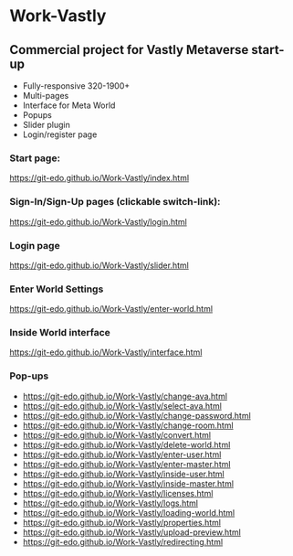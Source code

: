 # Work-Vastly

## Commercial project for Vastly Metaverse start-up

- Fully-responsive 320-1900+
- Multi-pages
- Interface for Meta World
- Popups
- Slider plugin
- Login/register page

### Start page:
https://git-edo.github.io/Work-Vastly/index.html

### Sign-In/Sign-Up pages (clickable switch-link):
https://git-edo.github.io/Work-Vastly/login.html

### Login page
https://git-edo.github.io/Work-Vastly/slider.html

### Enter World Settings
https://git-edo.github.io/Work-Vastly/enter-world.html

### Inside World interface
https://git-edo.github.io/Work-Vastly/interface.html

### Pop-ups

- https://git-edo.github.io/Work-Vastly/change-ava.html
- https://git-edo.github.io/Work-Vastly/select-ava.html
- https://git-edo.github.io/Work-Vastly/change-password.html
- https://git-edo.github.io/Work-Vastly/change-room.html
- https://git-edo.github.io/Work-Vastly/convert.html
- https://git-edo.github.io/Work-Vastly/delete-world.html
- https://git-edo.github.io/Work-Vastly/enter-user.html
- https://git-edo.github.io/Work-Vastly/enter-master.html
- https://git-edo.github.io/Work-Vastly/inside-user.html
- https://git-edo.github.io/Work-Vastly/inside-master.html
- https://git-edo.github.io/Work-Vastly/licenses.html
- https://git-edo.github.io/Work-Vastly/logs.html
- https://git-edo.github.io/Work-Vastly/loading-world.html
- https://git-edo.github.io/Work-Vastly/properties.html
- https://git-edo.github.io/Work-Vastly/upload-preview.html
- https://git-edo.github.io/Work-Vastly/redirecting.html









